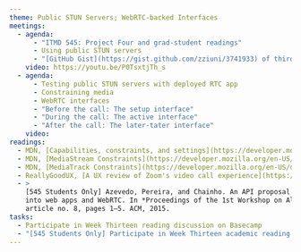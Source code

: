 ```yaml
---
theme: Public STUN Servers; WebRTC-backed Interfaces
meetings:
  - agenda:
      - "ITMD 545: Project Four and grad-student readings"
      - Using public STUN servers
      - "[GitHub Gist](https://gist.github.com/zziuni/3741933) of third-party STUN servers"
    video: https://youtu.be/P0TsxtjTh_s
  - agenda:
      - Testing public STUN servers with deployed RTC app
      - Constraining media
      - WebRTC interfaces
      - "Before the call: The setup interface"
      - "During the call: The active interface"
      - "After the call: The later-tater interface"
    video:
readings:
  - MDN, [Capabilities, constraints, and settings](https://developer.mozilla.org/en-US/docs/Web/API/Media_Streams_API/Constraints)
  - MDN, [MediaStream Constraints](https://developer.mozilla.org/en-US/docs/Web/API/MediaStreamConstraints)
  - MDN, [MediaTrack Constraints](https://developer.mozilla.org/en-US/docs/Web/API/MediaTrackConstraints)
  - ReallyGoodUX, [A UX review of Zoom's video call experience](https://www.reallygoodux.io/blog/zoom-video-call-ux-review)
  - >
    [545 Students Only] Azevedo, Pereira, and Chainho. An API proposal for integrating sensor data
    into web apps and WebRTC. In *Proceedings of the 1st Workshop on All-Web Real-Time Systems*,
    article no. 8, pages 1–5. ACM, 2015.
tasks:
  - Participate in Week Thirteen reading discussion on Basecamp
  - "[545 Students Only] Participate in Week Thirteen academic reading discussion on Basecamp"
---
```

